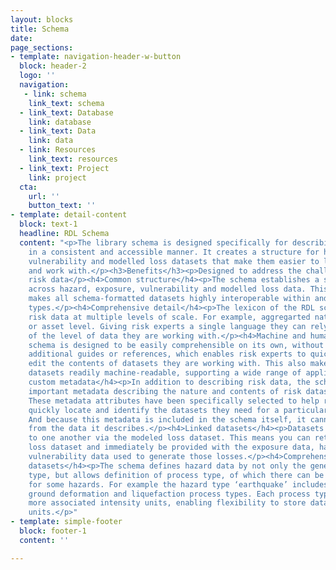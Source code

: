 ```yaml
---
layout: blocks
title: Schema
date: 
page_sections:
- template: navigation-header-w-button
  block: header-2
  logo: ''
  navigation:
   - link: schema
    link_text: schema
  - link_text: Database
    link: database
  - link_text: Data
    link: data
  - link: Resources
    link_text: resources
  - link_text: Project
    link: project
  cta:
    url: ''
    button_text: ''
- template: detail-content
  block: text-1
  headline: RDL Schema
  content: "<p>The library schema is designed specifically for describing risk data
    in a consistent and accessible manner. It creates a structure for hazard, exposure,
    vulnerability and modelled loss datasets that make them easier to locate, understand
    and work with.</p><h3>Benefits</h3><p>Designed to address the challenges of managing
    risk data</p><h4>Common structure</h4><p>The schema establishes a shared syntax
    across hazard, exposure, vulnerability and modelled loss data. This common foundation
    makes all schema-formatted datasets highly interoperable within and between data
    types.</p><h4>Comprehensive detail</h4><p>The lexicon of the RDL schema describes
    risk data at multiple levels of scale. For example, aggregarted national level
    or asset level. Giving risk experts a single language they can rely on, regardless
    of the level of data they are working with.</p><h4>Machine and human-readable</h4><p>The
    schema is designed to be easily comprehensible on its own, without the need for
    additional guides or references, which enables risk experts to quickly grasp and
    edit the contents of datasets they are working with. This also makes schema-formatted
    datasets readily machine-readable, supporting a wide range of applications.</p><h4>Self-contained
    custom metadata</h4><p>In addition to describing risk data, the schema also contains
    important metadata describing the nature and contents of risk datasets themselves.
    These metadata attributes have been specifically selected to help risk experts
    quickly locate and identify the datasets they need for a particular assessment.
    And because this metadata is included in the schema itself, it cannot become separated
    from the data it describes.</p><h4>Linked datasets</h4><p>Datasets can be connected
    to one another via the modeled loss dataset. This means you can retrieve a modeled
    loss dataset and immediately be provided with the exposure data, hazard data and
    vulnerability data used to generate those losses.</p><h4>Comprehensive hazard
    datasets</h4><p>The schema defines hazard data by not only the general hazard
    type, but allows definition of process type, of which there can be more than one
    for some hazards. For example the hazard type ‘earthquake’ includes ground shaking,
    ground deformation and liquefaction process types. Each process type has one or
    more associated intensity units, enabling flexibility to store data in original
    units.</p>"
- template: simple-footer
  block: footer-1
  content: ''

---
```

